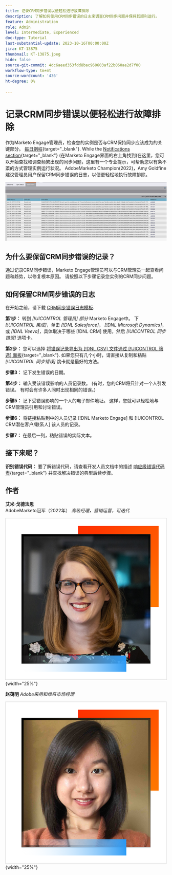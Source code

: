 ```yaml
---
title: 记录CRM同步错误以便轻松进行故障排除
description: 了解如何使用CRM同步错误的日志来调查CRM同步问题并保持其顺利运行。
feature: Administration
role: Admin
level: Intermediate, Experienced
doc-type: Tutorial
last-substantial-update: 2023-10-16T00:00:00Z
jira: KT-13875
thumbnail: KT-13875.jpeg
hide: false
source-git-commit: 4dc6aeed353fdd8bac960603af22b060ae2d7f00
workflow-type: tm+mt
source-wordcount: '436'
ht-degree: 0%

---
```



# 记录CRM同步错误以便轻松进行故障排除

作为Marketo Engage管理员，检查您的实例是否与CRM保持同步应该成为的关键部分。 [每日例程](https://nation.marketo.com/t5/champion-program-blogs/my-marketo-morning-routine-tips-for-driving-marketing-operation/ba-p/247508){target="_blank"}. While the [Notifications section](https://experienceleague.adobe.com/docs/marketo/using/product-docs/core-marketo-concepts/miscellaneous/notification-types.html){target="_blank"} (在Marketo Engage界面的右上角找到)在这里，您可以开始查找和调查频繁出现的同步问题，这里有一个专业提示，可帮助您以有条不紊的方式管理实例运行状况。  AdobeMarketo Champion(2022)，Amy Goldfine建议管理员用户保留CRM同步错误的日志，以便更轻松地执行故障排除。

![Sync Errors选项卡屏幕截图](/help/tutorial-inherited-instance/_assets/Marketo_Engage_Admin_Salesforce_Sync_Errors_Tab.png)

## 为什么要保留CRM同步错误的记录？

通过记录CRM同步错误，Marketo Engage管理员可以与CRM管理员一起查看问题和趋势，以修复根本原因。 请按照以下步骤记录您实例的CRM同步问题。

## 如何保留CRM同步错误的日志

在开始之前，请下载 [CRM同步错误日志模板](/help/tutorial-inherited-instance/_assets/downloads/Adobe-Marketo-Engage_CRM-Sync-Error-Log-Template.xlsx).

**第1步：** 转到 *[!UICONTROL 管理员] 部分* Marketo Engage中。 下 *[!UICONTROL 集成]*，单击 *[!DNL Salesforce]*， *[!DNL Microsoft Dynamics]*，或 *[!DNL Veeva]*，具体取决于哪些 [!DNL CRM] 使用，然后 *[!UICONTROL 同步错误]* 选项卡。

**第2步：** 您可以选择 [将错误记录导出为 [!DNL CSV] 文件通过 [!UICONTROL 筛选] 面板](https://experienceleague.adobe.com/docs/marketo/using/product-docs/crm-sync/salesforce-sync/salesforce-sync-errors.html#filter-sync-errors){target="_blank"}. 如果您只有几个小时，请直接从复制和粘贴 *[!UICONTROL 同步错误]* 跳卡就是最好的方法。

**步骤3：** 记下发生错误的日期。

**第4步：** 输入受该错误影响的人员记录数。 (有时，您的CRM将只针对一个人引发错误。 有时会有许多人同时出现相同的错误。)

**步骤5：** 记下受错误影响的一个人的电子邮件地址。 这样，您就可以轻松地与CRM管理员引用和讨论错误。

**步骤6：** 将链接粘贴到中的人员记录 [!DNL Marketo Engage] 和 [!UICONTROL CRM潜在客户/联系人] 该人员的记录。

**步骤7：** 在最后一列，粘贴错误的实际文本。

## 接下来呢？

**识别错误代码：** 要了解错误代码，请查看开发人员文档中的描述 [响应级错误代码表](https://developers.marketo.com/rest-api/error-codes/#response_level_error_codes){target="_blank"} 并查找解决错误的典型后续步骤。

## 作者

**艾米·戈德法恩**\
AdobeMarketo冠军（2022年）
*高级经理，营销运营，可迭代*

![艾米·戈德法恩](/help/tutorial-inherited-instance/_assets/authors/Customer_Author_Amy_Goldfine.png){width="25%"}

**赵蔼明**
*Adobe采用和维系市场经理*

![赵蔼明](/help/tutorial-inherited-instance/_assets/authors/Adobe_Author_Amy_Chiu.png){width="25%"}

